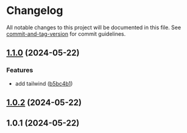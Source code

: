 # Changelog

All notable changes to this project will be documented in this file. See [commit-and-tag-version](https://github.com/absolute-version/commit-and-tag-version) for commit guidelines.

## [1.1.0](https://github.com/Farhang-Osman/TechWorld/compare/v1.0.2...v1.1.0) (2024-05-22)


### Features

* add tailwind ([b5bc4b1](https://github.com/Farhang-Osman/TechWorld/commit/b5bc4b18bee8bf0b2a79048e28192d029f09d6cc))

## [1.0.2](https://github.com/Farhang-Osman/TechWorld/compare/v1.0.1...v1.0.2) (2024-05-22)

## 1.0.1 (2024-05-22)
